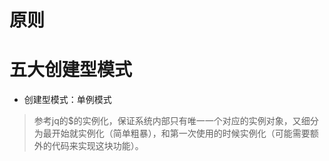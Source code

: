 # 原则
# 五大创建型模式
 * 创建型模式：单例模式
 > 参考jq的$的实例化，保证系统内部只有唯一一个对应的实例对象，又细分为最开始就实例化（简单粗暴），和第一次使用的时候实例化（可能需要额外的代码来实现这块功能）。
